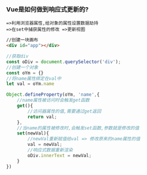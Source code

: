 ### Vue是如何做到响应式更新的?
    =>利用浏览器属性,给对象的属性设置数据劫持
    =>在set中捕获属性的修改 =>更新视图

``` html
//创建一块画布
<div id="app"></div>
```
```js
//获取div
const oDiv = document.querySelector('div');
//创建一个对象
const oYm = {}
//将name属性绑定在val中
let val = oYm.name

Object.defineProperty(oYm, 'name',{
    //name属性被访问时会触发get函数
    get(){
        //访问器属性的值,需要通过get返回
        return val;
    },
    //当name的属性被修改时,会触发set函数,参数就是修改的值
    set(newVal){
        //newVal重新赋值给val => 修改原来的name属性的值
        val = newVal;
        //响应式数据重新渲染
        oDiv.innerText = newVal;
    }
})


```
